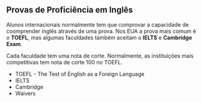 ## Provas de Proficiência em Inglês

Alunos internacionais normalmente tem que comprovar a capacidade de coomprender inglês através de uma prova.  Nos EUA a prova mais comum é o **TOEFL**, mas algumas faculdades também aceitam o **IELTS** e **Cambridge Exam**.
 
Cada faculdade tem uma nota de corte. Normalmente, as instituições mais competitivas tem nota de corte 100 no TOEFL.
 
- TOEFL - The Test of English as a Foreign Language
- IELTS
- Cambridge
- Waivers
